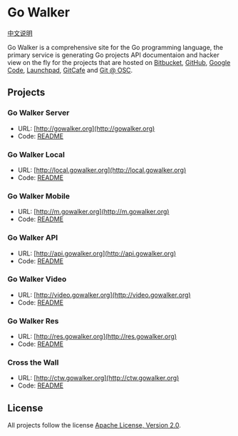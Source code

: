 # Go Walker

[中文说明](README_ZH.md)

Go Walker is a comprehensive site for the Go programming language, the primary service is generating Go projects API documentaion and hacker view on the fly for the projects that are hosted on [Bitbucket](https://bitbucket.org), [GitHub](https://github.com), [Google Code](http://code.google.com), [Launchpad](https://launchpad.net), [GitCafe](https://gitcafe.com/) and [Git @ OSC](http://git.oschina.net).

## Projects

### Go Walker Server

- URL: [http://gowalker.org](http://gowalker.org)
- Code: [README](gwserver/README.md)

### Go Walker Local

- URL: [http://local.gowalker.org](http://local.gowalker.org)
- Code: [README](gwlocal/README.md)

### Go Walker Mobile

- URL: [http://m.gowalker.org](http://m.gowalker.org)
- Code: [README](gwmobile/README.md)

### Go Walker API

- URL: [http://api.gowalker.org](http://api.gowalker.org)
- Code: [README](gwapi/README.md)

### Go Walker Video

- URL: [http://video.gowalker.org](http://video.gowalker.org)
- Code: [README](gwvideo/README.md)

### Go Walker Res

- URL: [http://res.gowalker.org](http://res.gowalker.org)
- Code: [README](gwres/README.md)

### Cross the Wall

- URL: [http://ctw.gowalker.org](http://ctw.gowalker.org)
- Code: [README](ctw/README.md)

## License

All projects follow the license [Apache License, Version 2.0](http://www.apache.org/licenses/LICENSE-2.0.html).